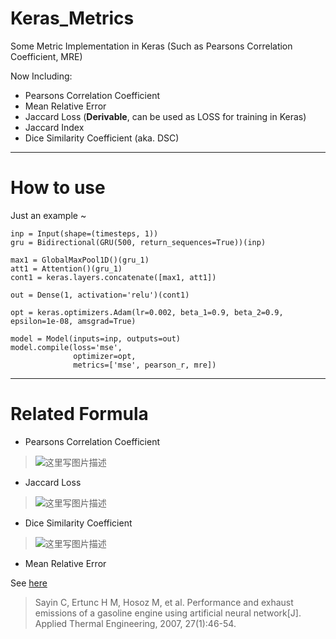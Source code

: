 # Keras_Metrics
Some Metric Implementation in Keras (Such as Pearsons Correlation Coefficient, MRE)

Now Including:
- Pearsons Correlation Coefficient
- Mean Relative Error
- Jaccard Loss (**Derivable**, can be used as LOSS for training in Keras)
- Jaccard Index
- Dice Similarity Coefficient (aka. DSC)

----
# How to use

Just an example ~ 
```
inp = Input(shape=(timesteps, 1))
gru = Bidirectional(GRU(500, return_sequences=True))(inp)

max1 = GlobalMaxPool1D()(gru_1)
att1 = Attention()(gru_1)
cont1 = keras.layers.concatenate([max1, att1])

out = Dense(1, activation='relu')(cont1)

opt = keras.optimizers.Adam(lr=0.002, beta_1=0.9, beta_2=0.9, epsilon=1e-08, amsgrad=True)

model = Model(inputs=inp, outputs=out)
model.compile(loss='mse',
              optimizer=opt,
              metrics=['mse', pearson_r, mre])
```

----

# Related Formula
- Pearsons Correlation Coefficient
> ![这里写图片描述](https://www.zhihu.com/equation?tex=%5Crho%28X%2CY%29%3D%5Cfrac%7BE%5B%28X-%5Cmu_%7BX%7D%29%28Y-%5Cmu_%7BY%7D%29%5D%7D%7B%5Csigma_X%5Csigma_Y%7D+%3D%5Cfrac%7BE%5B%28X-%5Cmu_%7BX%7D%29%28Y-%5Cmu_%7BY%7D%29%5D%7D%7B%5Csqrt%7B%5Csum_%7Bi%3D1%7D%5E%7Bn%7D%7B%28X_i-%5Cmu_X%29%5E2%7D%7D%5Csqrt%7B%5Csum_%7Bi%3D1%7D%5E%7Bn%7D%7B%28Y_i-%5Cmu_Y%29%5E2%7D%7D%7D)

- Jaccard Loss
>![这里写图片描述](https://upload.wikimedia.org/math/1/8/6/186c7f4e83da32e889d606140fae25a0.png)

- Dice Similarity Coefficient
>![这里写图片描述](https://upload.wikimedia.org/math/2/3/5/2354a9c697d2bf4ae114b8f1f72d5090.png)

- Mean Relative Error

See [here](http://akademikpersonel.kocaeli.edu.tr/hmertunc/sci/hmertunc09.10.2015_14.07.20sci.pdf)
> Sayin C, Ertunc H M, Hosoz M, et al. Performance and exhaust emissions of a gasoline engine using artificial neural network[J]. Applied Thermal Engineering, 2007, 27(1):46-54.
